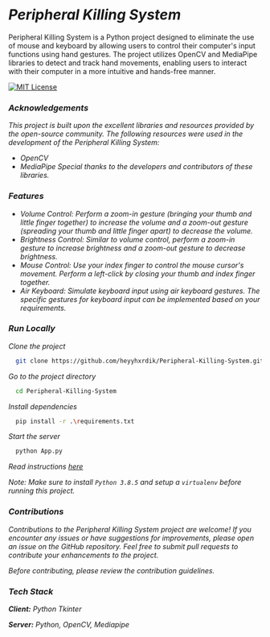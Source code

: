
# _Peripheral Killing System_

Peripheral Killing System is a Python project designed to eliminate the use of mouse and keyboard by allowing users to control their computer's input functions using hand gestures. The project utilizes OpenCV and MediaPipe libraries to detect and track hand movements, enabling users to interact with their computer in a more intuitive and hands-free manner.




[![MIT License](https://img.shields.io/badge/License-MIT-green.svg)](https://github.com/pythonicforge/Peripheral-Killing-System/blob/v0.1.2/LICENSE)




### _Acknowledgements_

_This project is built upon the excellent libraries and resources provided by the open-source community. The following resources were used in the development of the Peripheral Killing System:_

- _OpenCV_
- _MediaPipe_
_Special thanks to the developers and contributors of these libraries._


### _Features_

- _Volume Control: Perform a zoom-in gesture (bringing your thumb and little finger together) to increase the volume and a zoom-out gesture (spreading your thumb and little finger apart) to decrease the volume._
 - _Brightness Control: Similar to volume control, perform a zoom-in gesture to increase brightness and a zoom-out gesture to decrease brightness._
- _Mouse Control: Use your index finger to control the mouse cursor's movement. Perform a left-click by closing your thumb and index finger together._
- _Air Keyboard: Simulate keyboard input using air keyboard gestures. The specific gestures for keyboard input can be implemented based on your requirements._


### _Run Locally_

_Clone the project_

```bash
  git clone https://github.com/heyyhxrdik/Peripheral-Killing-System.git
```

_Go to the project directory_

```bash
  cd Peripheral-Killing-System
```

_Install dependencies_

```bash
  pip install -r .\requirements.txt
```

_Start the server_

```bash
  python App.py
```

_Read instructions [here](https://github.com/pythonicforge/Peripheral-Killing-System/blob/v0.1.2/INSTRUCTIONS.md)_

_*Note: Make sure to install `Python 3.8.5` and setup a `virtualenv` before running this project.*_


### _Contributions_

_Contributions to the Peripheral Killing System project are welcome! If you encounter any issues or have suggestions for improvements, please open an issue on the GitHub repository. Feel free to submit pull requests to contribute your enhancements to the project._

_Before contributing, please review the contribution guidelines._
### _Tech Stack_

_**Client:** Python Tkinter_

_**Server:** Python, OpenCV, Mediapipe_

